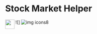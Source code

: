 # Stock Market Helper
![<img width="30px" align="left" src="https://github.com/mimisanchelo/stock/assets/80426185/23c2fe40-b0a0-416b-a4be-ce1fb2f00553"/>]
![img icons8](https://github.com/mimisanchelo/stock/assets/80426185/eca4fe62-ab93-4b24-a00a-c6102555b06b)
